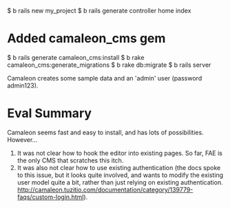 
$ b rails new my_project
$ b rails generate controller home index
# Added camaleon_cms gem
$ b rails generate camaleon_cms:install
$ b rake camaleon_cms:generate_migrations
$ b rake db:migrate
$ b rails server

Camaleon creates some sample data and an 'admin' user (password admin123).

# Eval Summary

Camaleon seems fast and easy to install, and has lots of possibilities.  However...
1. It was not clear how to hook the editor into existing pages.  So far, FAE is the only CMS that scratches this itch.
2. It was also not clear how to use existing authentication (the docs spoke to this issue, but it looks quite involved, and wants to modify the existing user model quite a bit, rather than just relying on existing authentication.  http://camaleon.tuzitio.com/documentation/category/139779-faqs/custom-login.html).
